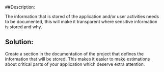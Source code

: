 ##Description:

The information that is stored of the application and/or user
activities needs to be documented, this will make it transparent where sensitive
information is stored and why.

## Solution:

Create a section in the documentation of the project that defines the information
that will be stored. This makes it easier to make estimations about critical parts
of your application which deserve extra attention.
